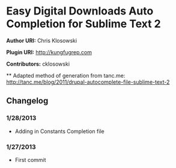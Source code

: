 # Easy Digital Downloads Auto Completion for Sublime Text 2 #
**Author URI:** Chris Klosowski

**Plugin URI:** http://kungfugrep.com

**Contributors:** cklosowski

** Adapted method of generation from tanc.me:
http://tanc.me/blog/2011/drupal-autocomplete-file-sublime-text-2

## Changelog ##

### 1/28/2013

* Adding in Constants Completion file

### 1/27/2013 ###

* First commit

